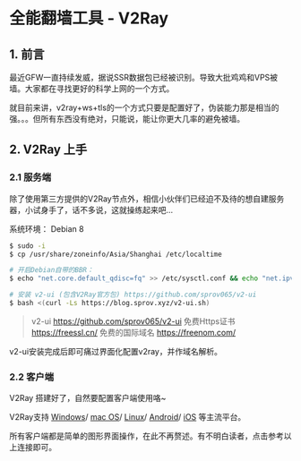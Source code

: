 # 全能翻墙工具 - V2Ray

## 1. 前言
最近GFW一直持续发威，据说SSR数据包已经被识别。导致大批鸡鸡和VPS被墙。大家都在寻找更好的科学上网的一个方式。

就目前来讲，v2ray+ws+tls的一个方式只要是配置好了，伪装能力那是相当的强。。。但所有东西没有绝对，只能说，能让你更大几率的避免被墙。

## 2. V2Ray 上手
### 2.1 服务端
除了使用第三方提供的V2Ray节点外，相信小伙伴们已经迫不及待的想自建服务器，小试身手了，话不多说，这就操练起来吧...

系统环境： Debian 8
```sh
$ sudo -i
$ cp /usr/share/zoneinfo/Asia/Shanghai /etc/localtime

# 开启Debian自带的BBR：
$ echo "net.core.default_qdisc=fq" >> /etc/sysctl.conf && echo "net.ipv4.tcp_congestion_control=bbr" >> /etc/sysctl.conf && sysctl -p && sysctl net.ipv4.tcp_available_congestion_control && lsmod | grep bbr

# 安装 v2-ui (包含V2Ray官方包) https://github.com/sprov065/v2-ui
$ bash <(curl -Ls https://blog.sprov.xyz/v2-ui.sh)
```

> v2-ui https://github.com/sprov065/v2-ui
> 免费Https证书 https://freessl.cn/
> 免费的国际域名 https://freenom.com/

v2-ui安装完成后即可痛过界面化配置v2ray，并作域名解析。

### 2.2 客户端
V2Ray 搭建好了，自然要配置客户端使用咯~

V2Ray支持
[Windows](https://github.com/2dust/v2rayN/releases)/
[mac OS](https://github.com/yanue/V2rayU/releases)/
[Linux](https://github.com/jiangxufeng/v2rayL)/
[Android](https://github.com/2dust/v2rayNG/releases)/
[iOS](https://apps.apple.com/us/app/shadowrocket/id932747118)
等主流平台。

所有客户端都是简单的图形界面操作，在此不再赘述。有不明白读者，点击参考以上连接即可。